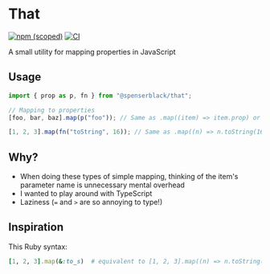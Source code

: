 # That

[![npm (scoped)](https://img.shields.io/npm/v/@spenserblack/that)](https://www.npmjs.com/package/@spenserblack/that)
[![CI](https://github.com/spenserblack/that-ts/actions/workflows/ci.yml/badge.svg)](https://github.com/spenserblack/that-ts/actions/workflows/ci.yml)

A small utility for mapping properties in JavaScript

## Usage

```typescript
import { prop as p, fn } from "@spenserblack/that";

// Mapping to properties
[foo, bar, baz].map(p("foo")); // Same as .map((item) => item.prop) or .map(({ prop }) => prop)

[1, 2, 3].map(fn("toString", 16)); // Same as .map((n) => n.toString(16))
```

## Why?

- When doing these types of simple mapping, thinking of the item's parameter name is unnecessary mental overhead
- I wanted to play around with TypeScript
- Laziness (`=` and `>` are so annoying to type!)

## Inspiration

This Ruby syntax:

```ruby
[1, 2, 3].map(&:to_s)  # equivalent to [1, 2, 3].map((n) => n.toString()) in JavaScript
```
